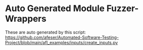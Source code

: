 # Auto Generated Module Fuzzer-Wrappers
These are auto generated by this script: https://github.com/afeser/Automated-Software-Testing-Project/blob/main/afl_examples/inputs/create_inputs.py
